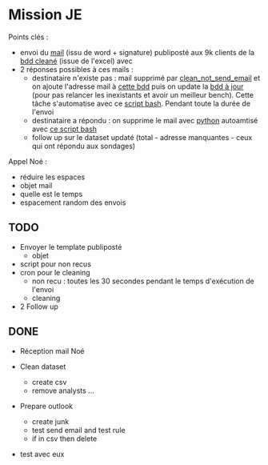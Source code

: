 # Mission JE

Points clés :
  
- envoi du [mail](./data/mail.html) (issu de word + signature) publiposté aux 9k clients de la [bdd cleané](./data/241003_cleaned_dataset.csv) (issue de l'excel) avec 
- 2 réponses possibles à ces mails :
  - destinataire n'existe pas : mail supprimé par [clean_not_send_email](./src/clean_inbox_unreachable_emails.py) et on ajoute l'adresse mail à [cette bdd](./data/undelivered_emails.csv) puis on update la [bdd à jour](./data/uptodate_dataset.csv) (pour pas relancer les inexistants et avoir un meilleur bench). Cette tâche s'automatise avec ce [script bash](./scripts/clean_inbox_unreachable_adresses.sh). Pendant toute la durée de l'envoi
  - destinataire a répondu : on supprime le mail avec [python](./src/clean_inbox_answers.py) autoamtisé avec [ce script bash](./scripts/clean_inbox_answers.sh)
  - follow up sur le dataset updaté (total - adresse manquantes - ceux qui ont répondu aux sondages)

Appel Noé :

- réduire les espaces 
- objet mail 
- quelle est le temps 
- espacement random des envois

## TODO

- Envoyer le template publiposté
  - objet
- script pour non recus
- cron pour le cleaning 
  - non recu : toutes les 30 secondes pendant le temps d'exécution de l'envoi 
  - cleaning 
- 2 Follow up    


## DONE

- Réception mail Noé
- Clean dataset 
    - create csv
    - remove analysts ...

- Prepare outlook
  - create junk
  - test send email and test rule
  - if in csv then delete

- test avec eux


 